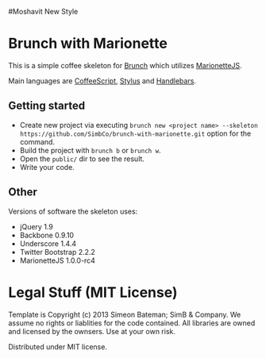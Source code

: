 #Moshavit New Style
# Brunch with Marionette
This is a simple coffee skeleton for [Brunch](http://brunch.io/) which utilizes [MarionetteJS](http://marionettejs.com/).

Main languages are [CoffeeScript](http://coffeescript.org/),
[Stylus](http://learnboost.github.com/stylus/) and
[Handlebars](http://handlebarsjs.com/).

## Getting started
* Create new project via executing `brunch new <project name> --skeleton https://github.com/SimbCo/brunch-with-marionette.git` option for the command.
* Build the project with `brunch b` or `brunch w`.
* Open the `public/` dir to see the result.
* Write your code.

## Other
Versions of software the skeleton uses:

* jQuery 1.9
* Backbone 0.9.10
* Underscore 1.4.4
* Twitter Bootstrap 2.2.2
* MarionetteJS 1.0.0-rc4

# Legal Stuff (MIT License)
Template is Copyright (c) 2013 Simeon Bateman; SimB & Company.  We assume no rights or liablities for the code contained.  All libraries are owned and licensed by the ownsers.  Use at your own risk.

Distributed under MIT license.